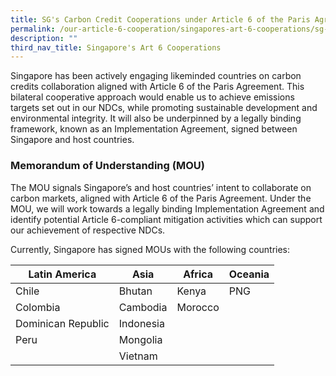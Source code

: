 ```yaml
---
title: SG's Carbon Credit Cooperations under Article 6 of the Paris Agreement
permalink: /our-article-6-cooperation/singapores-art-6-cooperations/sg-carbon-credit-cooperations/
description: ""
third_nav_title: Singapore's Art 6 Cooperations
---
```

Singapore has been actively engaging likeminded countries on carbon credits collaboration
aligned with Article 6 of the Paris Agreement. This bilateral cooperative approach would
enable us to achieve emissions targets set out in our NDCs, while promoting sustainable
development and environmental integrity. It will also be underpinned by a legally binding
framework, known as an Implementation Agreement, signed between Singapore and host
countries.

### Memorandum of Understanding (MOU)
The MOU signals Singapore’s and host countries’ intent to collaborate on carbon markets,
aligned with Article 6 of the Paris Agreement. Under the MOU, we will work towards a legally
binding Implementation Agreement and identify potential Article 6-compliant mitigation
activities which can support our achievement of respective NDCs.

Currently, Singapore has signed MOUs with the following countries:
   

| Latin America | Asia | Africa | Oceania|
| -------- | -------- | -------- |-------- |
| Chile | Bhutan | Kenya | PNG |  
|Colombia | Cambodia | Morocco | 
| Dominican Republic | Indonesia | 
| Peru | Mongolia |
| | Vietnam |

